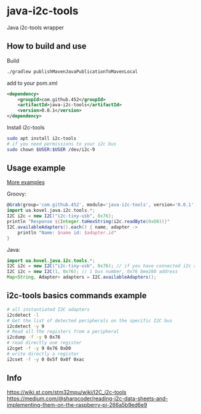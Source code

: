 # java-i2c-tools

Java i2c-tools wrapper

## How to build and use
Build
```sh
./gradlew publishMavenJavaPublicationToMavenLocal
```
add to your pom.xml
```xml
<dependency>
    <groupId>com.github.452</groupId>
    <artifactId>java-i2c-tools</artifactId>
    <version>0.0.1</version>
</dependency>
```

Install i2c-tools
```sh
sudo apt install i2c-tools
# if you need permissions to your i2c bus
sudo chown $USER:$USER /dev/i2c-9
```

## Usage example
[More examples](src/test/java/ua/kovel/java/i2c/tools/I2CTest.java)

Groovy:
```groovy
@Grab(group='com.github.452', module='java-i2c-tools', version='0.0.1')
import ua.kovel.java.i2c.tools.*;
I2C i2c = new I2C("i2c-tiny-usb", 0x76);
println "Response ${Integer.toHexString(i2c.readByte(0xD0))}"
I2C.availableAdapters().each() { name, adapter ->
	println "Name: $name id: $adapter.id"
}
```
Java:
```java
import ua.kovel.java.i2c.tools.*;
I2C i2c = new I2C("i2c-tiny-usb", 0x76); // if you have connected i2c adapter to your pc or laptop, this way provide more comfortable i2c bus number auto detection
I2C i2c = new I2C(1, 0x76); // 1 bus number, 0x76 bme280 address
Map<String, Adapter> adapters = I2C.availableAdapters();

```

## i2c-tools basics commands example
```sh
# all instantiated I2C adapters
i2cdetect -l
# Get the list of detected peripherals on the specific I2C bus
i2cdetect -y 9
# Read all the registers from a peripheral
i2cdump -f -y 9 0x76
# read directly one register
i2cget -f -y 9 0x76 0xD0
# write directly a register
i2cset -f -y 0 0x5f 0x0f 0xac
```

## Info
https://wiki.st.com/stm32mpu/wiki/I2C_i2c-tools
https://medium.com/@sharpcoder/reading-i2c-data-sheets-and-implementing-them-on-the-raspberry-pi-266a5b9ed6e9
